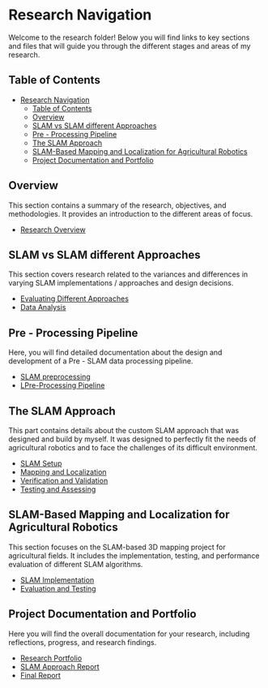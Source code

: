 # Research Navigation

Welcome to the research folder! Below you will find links to key sections and files that will guide you through the different stages and areas of my research.

## Table of Contents

- [Research Navigation](#research-navigation)
  - [Table of Contents](#table-of-contents)
  - [Overview](#overview)
  - [SLAM vs SLAM different Approaches](#slam-vs-slam-different-approaches)
  - [Pre - Processing Pipeline](#pre---processing-pipeline)
  - [The SLAM Approach](#the-slam-approach)
  - [SLAM-Based Mapping and Localization for Agricultural Robotics](#slam-based-mapping-and-localization-for-agricultural-robotics)
  - [Project Documentation and Portfolio](#project-documentation-and-portfolio)

## Overview

This section contains a summary of the research, objectives, and methodologies. It provides an introduction to the different areas of focus.

- [Research Overview](overview.md)

## SLAM vs SLAM different Approaches

This section covers research related to the variances and differences in varying SLAM implementations / approaches and design decisions.

- [Evaluating Different Approaches](approach-evaluation/evaluation-setup.md)
- [Data Analysis](approach-evaluation/approach-data.md)

## Pre - Processing Pipeline

Here, you will find detailed documentation about the design and development of a Pre - SLAM data processing pipeline.

- [SLAM preprocessing](led-module-design/design.md)
- [LPre-Processing Pipeline](pipeline-design/pipeline.md)

## The SLAM Approach

This part contains details about the custom SLAM approach that was designed and build by myself. It was designed to perfectly fit the needs of agricultural robotics and to face the challenges of its difficult environment.

- [SLAM Setup](SLAM/setup.md)
- [Mapping and Localization](SLAM/mapping-localization.md)
- [Verification and Validation](SLAM/verification-validation.md)
- [Testing and Assessing](SLAM/slam-test.md)

## SLAM-Based Mapping and Localization for Agricultural Robotics

This section focuses on the SLAM-based 3D mapping project for agricultural fields. It includes the implementation, testing, and performance evaluation of different SLAM algorithms.

- [SLAM Implementation](slam-mapping/slam-implementation.md)
- [Evaluation and Testing](slam-mapping/evaluation.md)

## Project Documentation and Portfolio

Here you will find the overall documentation for your research, including reflections, progress, and research findings.

- [Research Portfolio](inidividual/research-portfolio.md)
- [SLAM Approach Report](individual/approach-report.md)
- [Final Report](inidividual/final-report.md)
